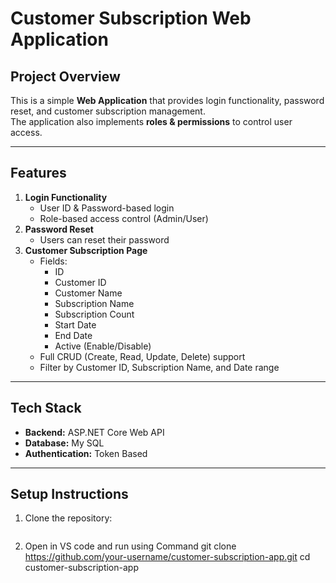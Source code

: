 #  Customer Subscription Web Application

## Project Overview
This is a simple **Web Application** that provides login functionality, password reset, and customer subscription management.  
The application also implements **roles & permissions** to control user access.  

---

##  Features
1. **Login Functionality**
   - User ID & Password-based login
   - Role-based access control (Admin/User)
2. **Password Reset**
   - Users can reset their password
3. **Customer Subscription Page**
   - Fields:
     - ID
     - Customer ID
     - Customer Name
     - Subscription Name
     - Subscription Count
     - Start Date
     - End Date
     - Active (Enable/Disable)
   - Full CRUD (Create, Read, Update, Delete) support
   - Filter by Customer ID, Subscription Name, and Date range

---

##  Tech Stack
- **Backend:** ASP.NET Core Web API  
- **Database:** My SQL  
- **Authentication:** Token Based  

---

##  Setup Instructions
1. Clone the repository:
   ```bash
2. Open in VS code and run using Command
   git clone https://github.com/your-username/customer-subscription-app.git
   cd customer-subscription-app
